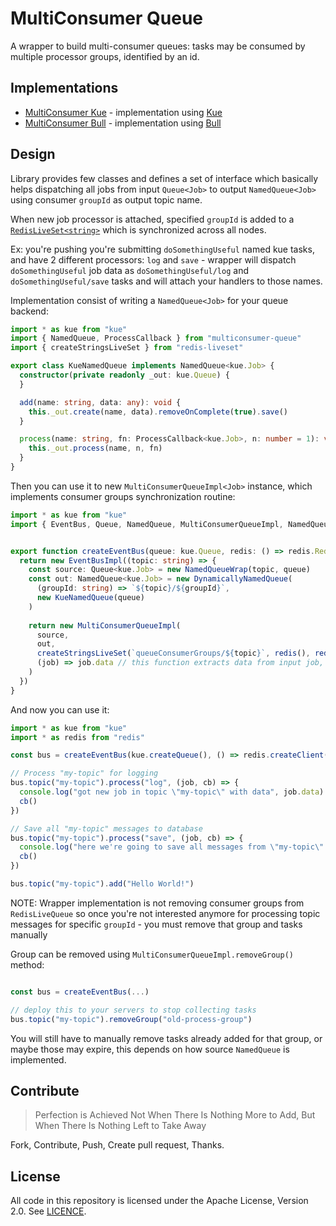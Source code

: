 MultiConsumer Queue
===================

A wrapper to build multi-consumer queues: tasks may be consumed by multiple processor groups, identified by an id.


## Implementations

  * [MultiConsumer Kue](https://npmjs.com/package/multiconsumer-kue) - implementation using [Kue](https://www.npmjs.com/package/kue)
  * [MultiConsumer Bull](https://npmjs.com/package/multiconsumer-bull) - implementation using [Bull](https://www.npmjs.com/package/bull)

## Design

Library provides few classes and defines a set of interface which basically helps dispatching
 all jobs from input `Queue<Job>` to output `NamedQueue<Job>` using consumer `groupId`
 as output topic name.

When new job processor is attached, specified `groupId` is added to a [`RedisLiveSet<string>`](https://www.npmjs.com/package/redis-liveset)
which is synchronized across all nodes.

Ex: you're pushing you're submitting `doSomethingUseful` named kue tasks, and have 2 different processors: `log` and `save` -
wrapper will dispatch `doSomethingUseful` job data as `doSomethingUseful/log` and `doSomethingUseful/save` tasks
and will attach your handlers to those names.

Implementation consist of writing a `NamedQueue<Job>` for your queue backend:

```typescript
import * as kue from "kue"
import { NamedQueue, ProcessCallback } from "multiconsumer-queue"
import { createStringsLiveSet } from "redis-liveset"

export class KueNamedQueue implements NamedQueue<kue.Job> {
  constructor(private readonly _out: kue.Queue) {
  }

  add(name: string, data: any): void {
    this._out.create(name, data).removeOnComplete(true).save()
  }

  process(name: string, fn: ProcessCallback<kue.Job>, n: number = 1): void {
    this._out.process(name, n, fn)
  }
}
```

Then you can use it to new `MultiConsumerQueueImpl<Job>` instance,
 which implements consumer groups synchronization routine:

```typescript
import * as kue from "kue"
import { EventBus, Queue, NamedQueue, MultiConsumerQueueImpl, NamedQueue, ProcessCallback } from "multiconsumer-queue"


export function createEventBus(queue: kue.Queue, redis: () => redis.RedisClient): EventBus<kue.Job> {
  return new EventBusImpl((topic: string) => {
    const source: Queue<kue.Job> = new NamedQueueWrap(topic, queue)
    const out: NamedQueue<kue.Job> = new DynamicallyNamedQueue(
      (groupId: string) => `${topic}/${groupId}`,
      new KueNamedQueue(queue)      
    )
  
    return new MultiConsumerQueueImpl(
      source,
      out,
      createStringsLiveSet(`queueConsumerGroups/${topic}`, redis(), redis()),
      (job) => job.data // this function extracts data from input job, to be passed to output queues
    )
  })
}
```

And now you can use it:

```typescript
import * as kue from "kue"
import * as redis from "redis"

const bus = createEventBus(kue.createQueue(), () => redis.createClient())

// Process "my-topic" for logging
bus.topic("my-topic").process("log", (job, cb) => {
  console.log("got new job in topic \"my-topic\" with data", job.data)
  cb()
})

// Save all "my-topic" messages to database
bus.topic("my-topic").process("save", (job, cb) => {
  console.log("here we're going to save all messages from \"my-topic\" to database")
  cb()
})

bus.topic("my-topic").add("Hello World!")
```

NOTE: Wrapper implementation is not removing consumer groups from `RedisLiveQueue` so once you're
 not interested anymore for processing topic messages for specific `groupId` -
 you must remove that group and tasks manually

Group can be removed using `MultiConsumerQueueImpl.removeGroup()` method:

```typescript

const bus = createEventBus(...)

// deploy this to your servers to stop collecting tasks
bus.topic("my-topic").removeGroup("old-process-group")

```

You will still have to manually remove tasks already added for that group, or maybe those may expire, 
this depends on how source `NamedQueue` is implemented.


## Contribute

> Perfection is Achieved Not When There Is Nothing More to Add, 
> But When There Is Nothing Left to Take Away

Fork, Contribute, Push, Create pull request, Thanks. 


## License

All code in this repository is licensed under the Apache License, Version 2.0. See [LICENCE](./LICENSE).
